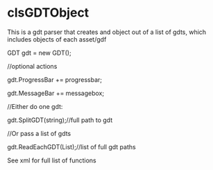 # clsGDTObject
This is a gdt parser that creates and object out of a list of gdts, which includes objects of each asset/gdf


GDT gdt = new GDT();

//optional actions

gdt.ProgressBar += progressbar;

gdt.MessageBar += messagebox;

//Either do one gdt:

gdt.SplitGDT(string);//full path to gdt

//Or pass a list of gdts

gdt.ReadEachGDT(List<string>);//list of full gdt paths

See xml for full list of functions
